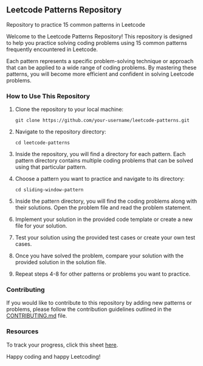 ## Leetcode Patterns Repository

Repository to practice 15 common patterns in Leetcode

Welcome to the Leetcode Patterns Repository! This repository is designed to help you practice solving coding problems using 15 common patterns frequently encountered in Leetcode.

Each pattern represents a specific problem-solving technique or approach that can be applied to a wide range of coding problems. By mastering these patterns, you will become more efficient and confident in solving Leetcode problems.

### How to Use This Repository

1. Clone the repository to your local machine:
    ```
    git clone https://github.com/your-username/leetcode-patterns.git
    ```

2. Navigate to the repository directory:
    ```
    cd leetcode-patterns
    ```

3. Inside the repository, you will find a directory for each pattern. Each pattern directory contains multiple coding problems that can be solved using that particular pattern.

4. Choose a pattern you want to practice and navigate to its directory:
    ```
    cd sliding-window-pattern
    ```

5. Inside the pattern directory, you will find the coding problems along with their solutions. Open the problem file and read the problem statement.

6. Implement your solution in the provided code template or create a new file for your solution.

7. Test your solution using the provided test cases or create your own test cases.

8. Once you have solved the problem, compare your solution with the provided solution in the solution file.

9. Repeat steps 4-8 for other patterns or problems you want to practice.

### Contributing

If you would like to contribute to this repository by adding new patterns or problems, please follow the contribution guidelines outlined in the [CONTRIBUTING.md](CONTRIBUTING.md) file.

### Resources

To track your progress, click this sheet [here](https://docs.google.com/spreadsheets/d/1zfZAd7TXd4Qc_7Ho99t0JomIqtiDFgny3otIaawtYx8/edit?gid=0#gid=0).

Happy coding and happy Leetcoding!
